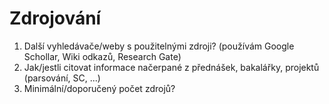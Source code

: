 # Zdrojování
1. Další vyhledávače/weby s použitelnými zdroji? (používám Google Schollar, Wiki odkazů, Research Gate)
2. Jak/jestli citovat informace načerpané z přednášek, bakalářky, projektů (parsování, SC, ...)
3. Minimální/doporučený počet zdrojů?
